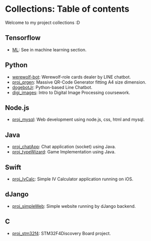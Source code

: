 # Collections: Table of contents

Welcome to my project collections :D

## Tensorflow
- [ML](https://github.com/jrkns/ML): See in machine learning section.

## Python
- [werewolf-bot](https://github.com/jrkns/werewolf-bot): Werewolf-role cards dealer by LINE chatbot.
- [proj_qrgen](https://github.com/jrkns/proj_qrgen): Massive QR-Code Generator fitting A4 size dimension.
- [dogebotJr](https://github.com/jrkns/dogebotJr): Python-based Line Chatbot.
- [digi_images](https://github.com/jrkns/digi_images): Intro to Digital Image Processing coursework.

## Node.js
- [proj_mysql](https://github.com/jrkns/proj_mysql): Web development using node.js, css, html and mysql.

## Java
- [proj_chatApp](https://github.com/jrkns/proj_chatApp): Chat application (socket) using Java.
- [proj_typeWizard](https://github.com/jrkns/proj_typeWizard): Game Implementation using Java.

## Swift
- [proj_IvCalc](https://github.com/jrkns/proj_IvCalc): Simple IV Calculator application running on iOS.

## dJango
- [proj_simpleWeb](https://github.com/jrkns/proj_simpleWeb): Simple website running by dJango backend.

## C
- [proj_stm32f4](https://github.com/jrkns/proj_stm32f4): STM32F4Discovery Board project.
